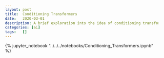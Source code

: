 ```yaml
---
layout: post
title:  Conditioning Transformers
date:   2020-03-01
description: A brief exploration into the idea of conditioning transformers to generate text conditioned on a given context
categories: [ai]
tags:   []
---
```


{% jupyter_notebook "../../../notebooks/Conditioning_Transformers.ipynb" %}